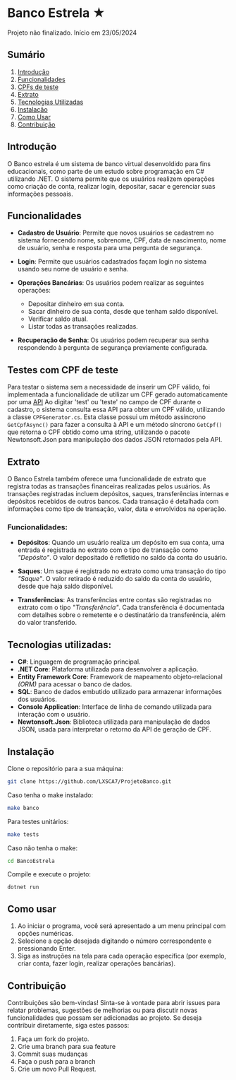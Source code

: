 
# Banco Estrela ★

Projeto não finalizado.
Início em 23/05/2024

## Sumário
1. [Introdução](#introducao)
1. [Funcionalidades](#funcionalidades)
1. [CPFs de teste](#testes-com-cpf-de-teste)
1. [Extrato](#extrato)
1. [Tecnologias Utilizadas](#tecnologias-utilizadas)
1. [Instalação](#instalação)
1. [Como Usar](#como-usar)
1. [Contribuição](#contribuição)

## Introdução

O Banco estrela é um sistema de banco virtual desenvoldido para fins educacionais, como parte de um estudo sobre programação em C# utilizando .NET. O sistema permite que os usuários realizem operações como criação de conta, realizar login, depositar, sacar e gerenciar suas informações pessoais. 

## Funcionalidades
- **Cadastro de Usuário**: Permite que novos usuários se cadastrem no sistema fornecendo nome, sobrenome, CPF, data de nascimento, nome de usuário, senha e resposta para uma pergunta de segurança.

- **Login**: Permite que usuários cadastrados façam login no sistema usando seu nome de usuário e senha.

- **Operações Bancárias**: Os usuários podem realizar as seguintes operações:
    - Depositar dinheiro em sua conta.
    - Sacar dinheiro de sua conta, desde que tenham saldo disponível.
    - Verificar saldo atual.
    - Listar todas as transações realizadas.

- **Recuperação de Senha**: Os usuários podem recuperar sua senha respondendo à pergunta de segurança previamente configurada.

## Testes com CPF de teste

Para testar o sistema sem a necessidade de inserir um CPF válido, foi implementada a funcionalidade de utilizar um CPF gerado automaticamente por uma [API](https://api.invertexto.com/api-gerador-pessoas) Ao digitar 'test' ou 'teste' no campo de CPF durante o cadastro, o sistema consulta essa API para obter um CPF válido, utilizando a classe `CPFGenerator.cs`. Esta classe possui um método assíncrono `GetCpfAsync()` para fazer a consulta à API e um método síncrono `GetCpf()` que retorna o CPF obtido como uma string, utilizando o pacote Newtonsoft.Json para manipulação dos dados JSON retornados pela API.

## Extrato

O Banco Estrela também oferece uma funcionalidade de extrato que registra todas as transações financeiras realizadas pelos usuários. As transações registradas incluem depósitos, saques, transferências internas e depósitos recebidos de outros bancos. Cada transação é detalhada com informações como tipo de transação, valor, data e envolvidos na operação.

### Funcionalidades:

- **Depósitos**: Quando um usuário realiza um depósito em sua conta, uma entrada é registrada no extrato com o tipo de transação como _"Depósito"_. O valor depositado é refletido no saldo da conta do usuário.

- **Saques**: Um saque é registrado no extrato como uma transação do tipo _"Saque"_. O valor retirado é reduzido do saldo da conta do usuário, desde que haja saldo disponível.

- **Transferências**: As transferências entre contas são registradas no extrato com o tipo _"Transferência"_. Cada transferência é documentada com detalhes sobre o remetente e o destinatário da transferência, além do valor transferido.

## Tecnologias utilizadas:

- **C#**: Linguagem de programação principal.
- **.NET Core**: Plataforma utilizada para desenvolver a aplicação.
- **Entity Framework Core**: Framework de mapeamento objeto-relacional _(ORM)_ para acessar o banco de dados.
- **SQL**: Banco de dados embutido utilizado para armazenar informações dos usuários.
- **Console Application**: Interface de linha de comando utilizada para interação com o usuário.
- **Newtonsoft.Json**: Biblioteca utilizada para manipulação de dados JSON, usada para interpretar o retorno da API de geração de CPF.




## Instalação

Clone o repositório para a sua máquina:

```bash
git clone https://github.com/LXSCA7/ProjetoBanco.git
```

Caso tenha o make instalado:

```bash
make banco
```

Para testes unitários:

```bash
make tests
```

Caso não tenha o make:

```bash
cd BancoEstrela
```

Compile e execute o projeto:

```
dotnet run
```

## Como usar

1. Ao iniciar o programa, você será apresentado a um menu principal com opções numéricas.
1. Selecione a opção desejada digitando o número correspondente e pressionando Enter.
1. Siga as instruções na tela para cada operação específica (por exemplo, criar conta, fazer login, realizar operações bancárias).

## Contribuição

Contribuições são bem-vindas! Sinta-se à vontade para abrir issues para relatar problemas, sugestões de melhorias ou para discutir novas funcionalidades que possam ser adicionadas ao projeto. Se deseja contribuir diretamente, siga estes passos:

1. Faça um fork do projeto.
1. Crie uma branch para sua feature
1. Commit suas mudanças
1. Faça o push para a branch
1. Crie um novo Pull Request.
